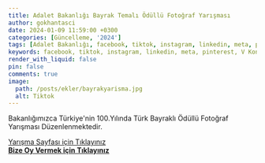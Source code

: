 ```yaml
---
title: Adalet Bakanlığı Bayrak Temalı Ödüllü Fotoğraf Yarışması
author: gokhantasci
date: 2024-01-09 11:59:00 +0300
categories: [Güncelleme, '2024']
tags: [Adalet Bakanlığı, facebook, tiktok, instagram, linkedin, meta, pinterest, V Kontakte]
keywords: facebook, tiktok, instagram, linkedin, meta, pinterest, V Kontakte
render_with_liquid: false
pin: false
comments: true
image:
  path: /posts/ekler/bayrakyarisma.jpg
  alt: Tiktok
---
```


Bakanlığımızca Türkiye'nin 100.Yılında Türk Bayraklı Ödüllü Fotoğraf Yarışması Düzenlenmektedir.

[Yarışma Sayfası için Tıklayınız](https://yarisma.adalet.gov.tr/)
<br>[**Bize Oy Vermek için Tıklayınız**](https://yarisma.adalet.gov.tr/?Gp=b1e68ec6-9d79-4c2f-ad47-b2d03fff1a10&type=custom_url&app_absent=0)
